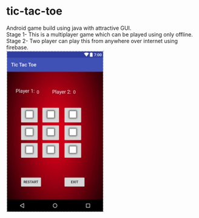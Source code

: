 # tic-tac-toe
Android game build using java with attractive GUI.  
Stage 1- This is a multiplayer game which can be played using only offline.  
Stage 2- Two player can play this from anywhere over internet using firebase.  
![alt text](https://github.com/rajdeepp26/tic-tac-toe/blob/master/IMG_20200424_180943.jpg)  
